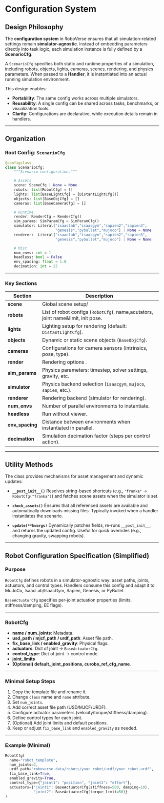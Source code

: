# Configuration System

## Design Philosophy

The **configuration system** in RoboVerse ensures that all simulation-related settings remain **simulator-agnostic**. Instead of embedding parameters directly into task logic, each simulation instance is fully defined by a **ScenarioCfg**.

A `ScenarioCfg` specifies both static and runtime properties of a simulation, including robots, objects, lights, cameras, scenes, rendering, and physics parameters. When passed to a **Handler**, it is instantiated into an actual running simulation environment.

This design enables:

* **Portability**: The same config works across multiple simulators.
* **Reusability**: A single config can be shared across tasks, benchmarks, or visualization tools.
* **Clarity**: Configurations are declarative, while execution details remain in handlers.

---

## Organization

### Root Config: `ScenarioCfg`

```python
@configclass
class ScenarioCfg:
    """Scenario configuration."""

    # Assets
    scene: SceneCfg | None = None
    robots: list[RobotCfg] = []
    lights: list[BaseLightCfg] = [DistantLightCfg()]
    objects: list[BaseObjCfg] = []
    cameras: list[BaseCameraCfg] = []

    # Runtime
    render: RenderCfg = RenderCfg()
    sim_params: SimParamCfg = SimParamCfg()
    simulator: Literal["isaaclab","isaacgym","sapien2","sapien3",
                       "genesis","pybullet","mujoco"] | None = None
    renderer:  Literal["isaaclab","isaacgym","sapien2","sapien3",
                       "genesis","pybullet","mujoco"] | None = None

    # Misc
    num_envs: int = 1
    headless: bool = False
    env_spacing: float = 1.0
    decimation: int = 25
```

---

### Key Sections

| Section          | Description                                                                      |
| ---------------- | -------------------------------------------------------------------------------- |
| **scene**        | Global scene setup/                                                              |
| **robots**       | List of robot configs (`RobotCfg`), name,acutators, joint name&limit, init pose. |
| **lights**       | Lighting setup for rendering (default: `DistantLightCfg`).                       |
| **objects**      | Dynamic or static scene objects (`BaseObjCfg`).                                  |
| **cameras**      | Configurations for camera sensors (intrinsics, pose, type).                      |
| **render**       | Rendering options .                                                              |
| **sim_params**   | Physics parameters: timestep, solver settings, gravity, etc.                     |
| **simulator**    | Physics backend selection (`isaacgym`, `mujoco`, `sapien`, etc.).                |
| **renderer**     | Rendering backend (simulator for rendering).                                     |
| **num_envs**     | Number of parallel environments to instantiate.                                  |
| **headless**     | Run without viewer.                                                              |
| **env_spacing**  | Distance between environments when instantiated in parallel.                     |
| **decimation**   | Simulation decimation factor (steps per control action).                         |

---

## Utility Methods

The class provides mechanisms for asset management and dynamic updates:

* **`__post_init__()`**
  Resolves string-based shortcuts (e.g., `"franka"` → `RobotCfg("franka")`) and fetches scene assets when the simulator is set.

* **`check_assets()`**
  Ensures that all referenced assets are available and automatically downloads missing files. Typically invoked when a handler instantiates the scenario.

* **`update(**kwargs)`**
  Dynamically patches fields, re-runs `__post_init__`, and returns the updated config. Useful for quick overrides (e.g., changing gravity, swapping robots).

---



## Robot Configuration Specification (Simplified)

### Purpose

`RobotCfg` defines robots in a simulator-agnostic way: asset paths, joints, actuators, and control types. Handlers consume this config and adapt it to MuJoCo, IsaacLab/IsaacGym, Sapien, Genesis, or PyBullet.

`BaseActuatorCfg` specifies per-joint actuation properties (limits, stiffness/damping, EE flags).

---

### RobotCfg

* **name / num_joints**: Metadata.
* **usd_path / mjcf_path / urdf_path**: Asset file path.
* **fix_base_link / enabled_gravity**: Physical flags.
* **actuators**: Dict of joint → `BaseActuatorCfg`.
* **control_type**: Dict of joint → control mode.
* **joint_limits**
* **(Optional)  default_joint_positions, curobo_ref_cfg_name**.

---

### Minimal Setup Steps

1. Copy the template file and rename it.
2. Change `class` name and `name` attribute.
3. Set `num_joints`.
4. Add correct asset file path (USD/MJCF/URDF).
5. Configure actuator parameters (velocity/torque/stiffness/damping).
6. Define control types for each joint.
7. (Optional) Add joint limits and default positions.
8. Keep or adjust `fix_base_link` and `enabled_gravity` as needed.

---

### Example (Minimal)

```python
RobotCfg(
  name="robot_template",
  num_joints=2,
  urdf_path="roboverse_data/robots/your_robot/urdf/your_robot.urdf",
  fix_base_link=True,
  enabled_gravity=True,
  control_type={"joint1": "position", "joint2": "effort"},
  actuators={"joint1": BaseActuatorCfg(stiffness=500, damping=10),
             "joint2": BaseActuatorCfg(torque_limit=50)}
)
```
